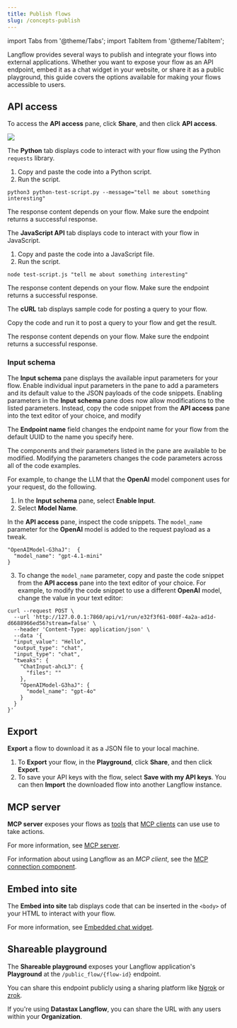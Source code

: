 ```yaml
---
title: Publish flows
slug: /concepts-publish
---
```


import Tabs from '@theme/Tabs';
import TabItem from '@theme/TabItem';

Langflow provides several ways to publish and integrate your flows into external applications. Whether you want to expose your flow as an API endpoint, embed it as a chat widget in your website, or share it as a public playground, this guide covers the options available for making your flows accessible to users.

## API access

To access the **API access** pane, click **Share**, and then click **API access**.

![](/img/api-pane.png)

<Tabs>
<TabItem value="python" label="Python">

The **Python** tab displays code to interact with your flow using the Python `requests` library.

1. Copy and paste the code into a Python script.
2. Run the script.

```
python3 python-test-script.py --message="tell me about something interesting"
```

The response content depends on your flow. Make sure the endpoint returns a successful response.
</TabItem>

<TabItem value="javascript" label="JavaScript">

The **JavaScript API** tab displays code to interact with your flow in JavaScript.

1. Copy and paste the code into a JavaScript file.
2. Run the script.

```
node test-script.js "tell me about something interesting"
```

The response content depends on your flow. Make sure the endpoint returns a successful response.

</TabItem>

<TabItem value="curl" label="curl">

The **cURL** tab displays sample code for posting a query to your flow.

Copy the code and run it to post a query to your flow and get the result.

The response content depends on your flow. Make sure the endpoint returns a successful response.

</TabItem>
</Tabs>

### Input schema

The **Input schema** pane displays the available input parameters for your flow.
Enable individual input parameters in the pane to add a parameters and its default value to the JSON payloads of the code snippets.
Enabling parameters in the **Input schema** pane does now allow modifications to the listed parameters.
Instead, copy the code snippet from the **API access** pane into the text editor of your choice, and modify

The **Endpoint name** field changes the endpoint name for your flow from the default UUID to the name you specify here.

The components and their parameters listed in the pane are available to be modified. Modifying the parameters changes the code parameters across all of the code examples.

For example, to change the LLM that the **OpenAI** model component uses for your request, do the following.

1. In the **Input schema** pane, select **Enable Input**.
2. Select **Model Name**.

In the **API access** pane, inspect the code snippets.
The `model_name` parameter for the **OpenAI** model is added to the request payload as a tweak.

```text
"OpenAIModel-G3haJ":  {
  "model_name": "gpt-4.1-mini"
}
```

3. To change the `model_name` parameter, copy and paste the code snippet from the **API access** pane into the text editor of your choice.
For example, to modify the code snippet to use a different **OpenAI** model, change the value in your text editor:
```text
curl --request POST \
  --url 'http://127.0.0.1:7860/api/v1/run/e32f3f61-008f-4a2a-ad1d-d6688966ed56?stream=false' \
  --header 'Content-Type: application/json' \
  --data '{
  "input_value": "Hello",
  "output_type": "chat",
  "input_type": "chat",
  "tweaks": {
    "ChatInput-ahcL3": {
      "files": ""
    },
    "OpenAIModel-G3haJ": {
      "model_name": "gpt-4o"
    }
  }
}'
```

## Export

**Export** a flow to download it as a JSON file to your local machine.

1. To **Export** your flow, in the **Playground**, click **Share**, and then click **Export**.
2. To save your API keys with the flow, select **Save with my API keys**.
You can then **Import** the downloaded flow into another Langflow instance.

## MCP server

**MCP server** exposes your flows as [tools](https://modelcontextprotocol.io/docs/concepts/tools) that [MCP clients](https://modelcontextprotocol.io/clients) can use use to take actions.

For more information, see [MCP server](/mcp-server).

For information about using Langflow as an *MCP client*, see the [MCP connection component](/components-data#mcp-connection).

## Embed into site

The **Embed into site** tab displays code that can be inserted in the `<body>` of your HTML to interact with your flow.

For more information, see [Embedded chat widget](/embedded-chat-widget).

## Shareable playground

The **Shareable playground** exposes your Langflow application's **Playground** at the `/public_flow/{flow-id}` endpoint.

You can share this endpoint publicly using a sharing platform like [Ngrok](https://ngrok.com/docs/getting-started/?os=macos) or [zrok](https://docs.zrok.io/docs/getting-started).

If you're using **Datastax Langflow**, you can share the URL with any users within your **Organization**.